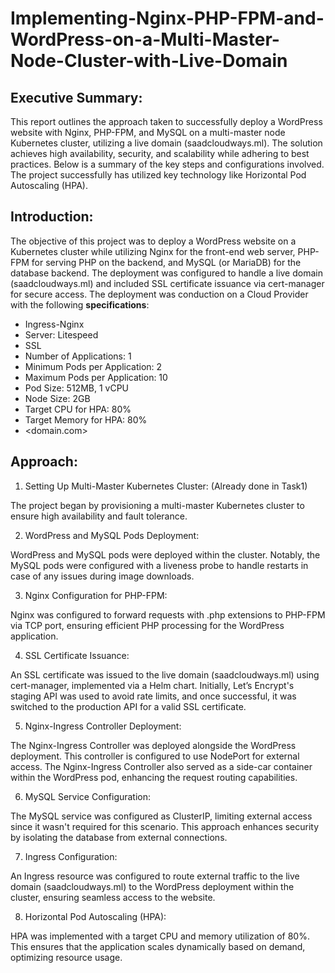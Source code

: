 # Implementing-Nginx-PHP-FPM-and-WordPress-on-a-Multi-Master-Node-Cluster-with-Live-Domain

## Executive Summary:

This report outlines the approach taken to successfully deploy a WordPress website with Nginx, PHP-FPM, and MySQL on a multi-master node Kubernetes cluster, utilizing a live domain (saadcloudways.ml). The solution achieves high availability, security, and scalability while adhering to best practices. Below is a summary of the key steps and configurations involved. The project successfully has utilized key technology like Horizontal Pod Autoscaling (HPA).


## Introduction:

The objective of this project was to deploy a WordPress website on a Kubernetes cluster while utilizing Nginx for the front-end web server, PHP-FPM for serving PHP on the backend, and MySQL (or MariaDB) for the database backend. The deployment was configured to handle a live domain (saadcloudways.ml) and included SSL certificate issuance via cert-manager for secure access. The deployment was conduction on a Cloud Provider with the following **specifications**:

* Ingress-Nginx
* Server: Litespeed
* SSL
* Number of Applications: 1
* Minimum Pods per Application: 2
* Maximum Pods per Application: 10
* Pod Size: 512MB, 1 vCPU
* Node Size: 2GB
* Target CPU for HPA: 80%
* Target Memory for HPA: 80%
* &lt;domain.com>


## Approach:



1. Setting Up Multi-Master Kubernetes Cluster: (Already done in Task1)

The project began by provisioning a multi-master Kubernetes cluster to ensure high availability and fault tolerance.



2. WordPress and MySQL Pods Deployment:

WordPress and MySQL pods were deployed within the cluster. Notably, the MySQL pods were configured with a liveness probe to handle restarts in case of any issues during image downloads.



3. Nginx Configuration for PHP-FPM:

Nginx was configured to forward requests with .php extensions to PHP-FPM via TCP port, ensuring efficient PHP processing for the WordPress application.



4. SSL Certificate Issuance:

An SSL certificate was issued to the live domain (saadcloudways.ml) using cert-manager, implemented via a Helm chart. Initially, Let’s Encrypt's staging API was used to avoid rate limits, and once successful, it was switched to the production API for a valid SSL certificate.



5. Nginx-Ingress Controller Deployment:

The Nginx-Ingress Controller was deployed alongside the WordPress deployment. This controller is configured to use NodePort for external access. The Nginx-Ingress Controller also served as a side-car container within the WordPress pod, enhancing the request routing capabilities.



6. MySQL Service Configuration:

The MySQL service was configured as ClusterIP, limiting external access since it wasn't required for this scenario. This approach enhances security by isolating the database from external connections.



7. Ingress Configuration:

An Ingress resource was configured to route external traffic to the live domain (saadcloudways.ml) to the WordPress deployment within the cluster, ensuring seamless access to the website.



8. Horizontal Pod Autoscaling (HPA):

HPA was implemented with a target CPU and memory utilization of 80%. This ensures that the application scales dynamically based on demand, optimizing resource usage.
